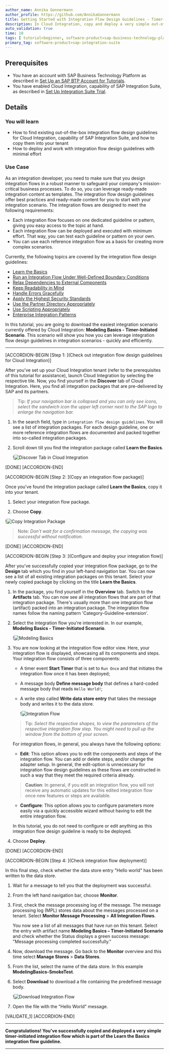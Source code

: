 ```yaml
---
author_name: Annika Gonnermann
author_profile: https://github.com/AnnikaGonnermann
title: Getting Started with Integration Flow Design Guidelines - Timer-Initiated Scenario
description: In Cloud Integration, copy and deploy a very simple out-of-the-box integration flow design guideline with a timer-initiated integration flow that writes an entry to the data store.
auto_validation: true
time: 10
tags: [ tutorial>beginner, software-product>sap-business-technology-platform]
primary_tag: software-product>sap-integration-suite
---
```


## Prerequisites
 - You have an account with SAP Business Technology Platform as described in [Set Up an SAP BTP Account for Tutorials](group.btp-setup).
 - You have enabled Cloud Integration, capability of SAP Integration Suite, as described in [Set Up Integration Suite Trial](cp-starter-isuite-onboard-subscribe).

## Details
### You will learn
  - How to find existing out-of-the-box integration flow design guidelines for Cloud Integration, capability of SAP Integration Suite, and how to copy them into your tenant
  - How to deploy and work with integration flow design guidelines with minimal effort

### Use Case
As an integration developer, you need to make sure that you design integration flows in a robust manner to safeguard your company's mission-critical business processes. To do so, you can leverage ready-made integration content as templates. The integration flow design guidelines offer best practices and ready-made content for you to start with your integration scenario. The integration flows are designed to meet the following requirements:

- Each integration flow focuses on one dedicated guideline or pattern, giving you easy access to the topic at hand.
- Each integration flow can be deployed and executed with minimum effort. That way, you can test each guideline or pattern on your own.
- You can use each reference integration flow as a basis for creating more complex scenarios.

Currently, the following topics are covered by the integration flow design guidelines:

- [Learn the Basics](https://help.sap.com/viewer/368c481cd6954bdfa5d0435479fd4eaf/Cloud/en-US/ebc6034cd1044e4093683cf61425175a.html)
- [Run an Integration Flow Under Well-Defined Boundary Conditions](https://help.sap.com/viewer/368c481cd6954bdfa5d0435479fd4eaf/Cloud/en-US/f8cf97498d2549daab65db34f11e119d.html)
- [Relax Dependencies to External Components](https://help.sap.com/viewer/368c481cd6954bdfa5d0435479fd4eaf/Cloud/en-US/3ea1e33606c24c27ad097d60b57b6e4e.html)
- [Keep Readability in Mind](https://help.sap.com/viewer/368c481cd6954bdfa5d0435479fd4eaf/Cloud/en-US/578fa7780344468388f689455f38b3a4.html)
- [Handle Errors Gracefully](https://help.sap.com/viewer/368c481cd6954bdfa5d0435479fd4eaf/Cloud/en-US/42c95f752c8d4b4cad98b7608223424f.html)
- [Apply the Highest Security Standards](https://help.sap.com/viewer/368c481cd6954bdfa5d0435479fd4eaf/Cloud/en-US/201fd43d4dab4bce9144ebfd9cdfbb20.html)
- [Use the Partner Directory Appropriately](https://help.sap.com/viewer/368c481cd6954bdfa5d0435479fd4eaf/Cloud/en-US/6e00412aebd549f8b5771c9397c08c5d.html)
- [Use Scripting Appropriately](https://help.sap.com/viewer/368c481cd6954bdfa5d0435479fd4eaf/Cloud/en-US/d4dc13c927b044b2a38e458f4cea9da5.html)
- [Enterprise Integration Patterns](https://help.sap.com/viewer/368c481cd6954bdfa5d0435479fd4eaf/Cloud/en-US/eaf929e1e9ac4185b18b545df104f50f.html)

In this tutorial, you are going to download the easiest integration scenario currently offered by Cloud Integration: **Modeling Basics - Timer-Initiated Scenario**. This scenario will show you how you can leverage integration flow design guidelines in integration scenarios - quickly and efficiently.

---

[ACCORDION-BEGIN [Step 1: ](Check out integration flow design guidelines for Cloud Integration)]

After you've set up your Cloud Integration tenant (refer to the prerequisites of this tutorial for assistance), launch Cloud Integration by selecting the respective tile. Now, you find yourself in the **Discover** tab of Cloud Integration. Here, you find all integration packages that are pre-delivered by SAP and its partners.

> Tip: *If your navigation bar is collapsed and you can only see icons, select the sandwich icon the upper left corner next to the SAP logo to enlarge the navigation bar.*

1. In the search field, type in `integration flow design guidelines`. You will see a list of integration packages. For each design guideline, one or more reference integration flows are documented and packed together into so-called integration packages.

2. Scroll down till you find the integration package called **Learn the Basics**.

    !![Discover Tab in Cloud Integration](btw-design-guidelines_design-space.png)

[DONE]
[ACCORDION-END]

[ACCORDION-BEGIN [Step 2: ](Copy an integration flow package)]

Once you've found the integration package called **Learn the Basics**, copy it into your tenant.

1. Select your integration flow package.

2. Choose **Copy**.

!![Copy Integration Package](btw-design-guidelines_design-space-copy.png)

> Note: *Don't wait for a confirmation message, the copying was successful without notification.*

[DONE]
[ACCORDION-END]


[ACCORDION-BEGIN [Step 3: ](Configure and deploy your integration flow)]

After you've successfully copied your integration flow package, go to the **Design** tab which you find in your left-hand navigation bar. You can now see a list of all existing integration packages on this tenant. Select your newly copied package by clicking on the title **Learn the Basics**.

1. In the package, you find yourself in the **Overview** tab. Switch to the **Artifacts** tab. You can now see all integration flows that are part of that integration package. There's usually more than one integration flow (artifact) packed into an integration package. The integration flow names follow the naming pattern 'Category-Guideline-extension'.

2. Select the integration flow you're interested in. In our example, **Modeling Basics - Timer-Initiated Scenario**.

    !![Modeling Basics](btw-design-guidelines_modeling-basics.png)  

3. You are now looking at the integration flow editor view. Here, your integration flow is displayed, showcasing all its components and steps. Your integration flow consists of three components:

    - A timer event **Start Timer** that is set to `Run Once` and that initiates the integration flow once it has been deployed;
    - A message body **Define message body** that defines a hard-coded message body that reads `Hello World!`;
    - A write step called **Write data store entry** that takes the message body and writes it to the data store.

      !![Integration Flow](btw-design-guidelines_design-space-edit2.png)

    > Tip: *Select the respective shapes, to view the parameters of the respective integration flow step. You might need to pull up the window from the bottom of your screen.*

    For integration flows, in general, you always have the following options:

      - **Edit**: This option allows you to edit the components and steps of the integration flow. You can add or delete steps, and/or change the adapter setup. In general, the edit-option is unnecessary for integration flow design guidelines as these flows are constructed in such a way that they meet the required criteria already.

    > **Caution**: In general, if you edit an integration flow, you will not receive any automatic updates for this edited integration flow once new features or steps are available.

      - **Configure**: This option allows you to configure parameters more easily via a quickly accessible wizard without having to edit the entire integration flow.

    In this tutorial, you do not need to configure or edit anything as this integration flow design guideline is ready to be deployed.


3.  Choose **Deploy**.

[DONE]
[ACCORDION-END]


[ACCORDION-BEGIN [Step 4: ](Check integration flow deployment)]

In this final step, check whether the data store entry "Hello world" has been written to the data store.

1. Wait for a message to tell you that the deployment was successful.

2. From the left hand navigation bar, choose **Monitor**.

3.  First, check the message processing log of the message. The message processing log (MPL) stores data about the messages processed on a tenant. Select **Monitor Message Processing** > **All Integration Flows**.

    You now see a list of all messages that have run on this tenant. Select the entry with artifact name **Modeling Basics – Timer-Initiated Scenario** and check whether the Status displays a green success message: "Message processing completed successfully."

4. Now, download the message. Go back to the **Monitor** overview and this time select **Manage Stores** > **Data Stores**.

5. From the list, select the name of the data store. In this example **ModelingBasics-SmokeTest**.

6. Select **Download** to download a file containing the predefined message body.

    !![Download Integration Flow](btw-design-guidelines_download.png)

7. Open the file with the "Hello World" message.

[VALIDATE_1]
[ACCORDION-END]

---

**Congratulations! You've successfully copied and deployed a very simple timer-initiated integration flow which is part of the Learn the Basics integration flow guideline.**

---
